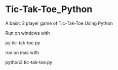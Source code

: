 # Tic-Tak-Toe_Python
A basic 2 player game of Tic-Tak-Toe Using Python

Run on windows with

py tic-tak-toe.py

run on mac with

python3 tic-tak-toe.py
